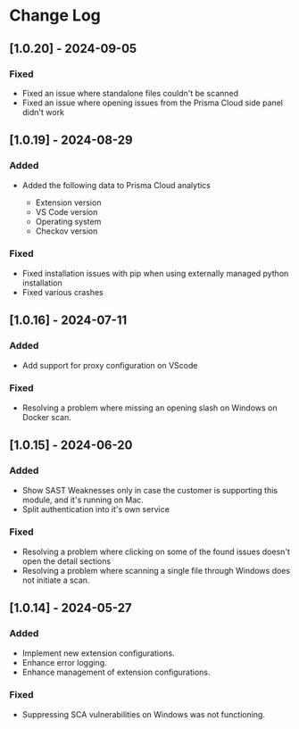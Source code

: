 # Change Log

## [1.0.20] - 2024-09-05

### Fixed

- Fixed an issue where standalone files couldn't be scanned
- Fixed an issue where opening issues from the Prisma Cloud side panel didn't work

## [1.0.19] - 2024-08-29

### Added

- Added the following data to Prisma Cloud analytics

    - Extension version
    - VS Code version
    - Operating system
    - Checkov version

### Fixed

- Fixed installation issues with pip when using externally managed python installation
- Fixed various crashes

## [1.0.16] - 2024-07-11

### Added

- Add support for proxy configuration on VScode

### Fixed

- Resolving a problem where missing an opening slash on Windows on Docker scan.

## [1.0.15] - 2024-06-20

### Added

- Show SAST Weaknesses only in case the customer is supporting this module, and it's running on Mac.
- Split authentication into it's own service

### Fixed

- Resolving a problem where clicking on some of the found issues doesn't open the detail sections
- Resolving a problem where scanning a single file through Windows does not initiate a scan.


## [1.0.14] - 2024-05-27

### Added

- Implement new extension configurations.
- Enhance error logging.
- Enhance management of extension configurations.

### Fixed

- Suppressing SCA vulnerabilities on Windows was not functioning.
